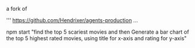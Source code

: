 a fork of 

'''
https://github.com/Hendrixer/agents-production
...


npm start "find the top 5 scariest movies and then Generate a bar chart of the top 5 highest rated movies, using title for x-axis and rating for y-axis"